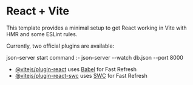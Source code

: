 # React + Vite

This template provides a minimal setup to get React working in Vite with HMR and some ESLint rules.

Currently, two official plugins are available:

json-server start command :- json-server --watch db.json --port 8000

- [@vitejs/plugin-react](https://github.com/vitejs/vite-plugin-react/blob/main/packages/plugin-react/README.md) uses [Babel](https://babeljs.io/) for Fast Refresh
- [@vitejs/plugin-react-swc](https://github.com/vitejs/vite-plugin-react-swc) uses [SWC](https://swc.rs/) for Fast Refresh
